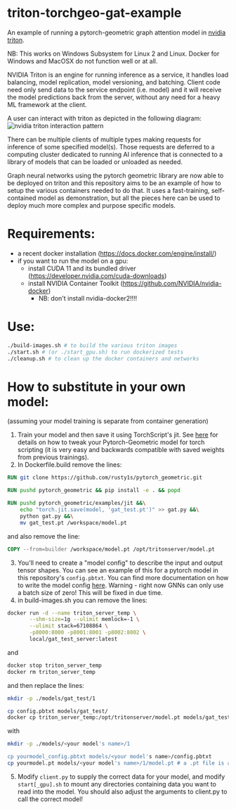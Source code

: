 # triton-torchgeo-gat-example
An example of running a pytorch-geometric graph attention model in [nvidia triton](https://docs.nvidia.com/deeplearning/triton-inference-server/user-guide/docs/).

NB: This works on Windows Subsystem for Linux 2 and Linux. Docker for Windows and MacOSX do not function well or at all.

NVIDIA Triton is an engine for running inference as a service, 
it handles load balancing, model replication, model versioning, and batching.
Client code need only send data to the service endpoint (i.e. model) and it will
receive the model predictions back from the server, without any need for a heavy
ML framework at the client. 

A user can interact with triton as depicted in the following diagram:
![nvidia triton interaction pattern](https://developer.nvidia.com/sites/default/files/akamai/datacenter.png)

There can be multiple clients of multiple types making requests for inference of some specified model(s).
Those requests are deferred to a computing cluster dedicated to running AI inference that is connected to a
library of models that can be loaded or unloaded as needed.

Graph neural networks using the pytorch geometric library are now able to be deployed on triton and this repository
aims to be an example of how to setup the various containers needed to do that. It uses a fast-training, self-contained
model as demonstration, but all the pieces here can be used to deploy much more complex and purpose specific models.

Requirements:
=============
- a recent docker installation (https://docs.docker.com/engine/install/)
- if you want to run the model on a gpu: 
  - install CUDA 11 and its bundled driver (https://developer.nvidia.com/cuda-downloads)
  - install NVIDIA Container Toolkit (https://github.com/NVIDIA/nvidia-docker) 
    - NB: don't install nvidia-docker2!!!!

Use:
====
```bash
./build-images.sh # to build the various triton images
./start.sh # (or ./start_gpu.sh) to run dockerized tests
./cleanup.sh # to clean up the docker containers and networks
```

# How to substitute in your own model:
(assuming your model training is separate from container generation)
1) Train your model and then save it using TorchScript's jit. See [here](https://pytorch-geometric.readthedocs.io/en/latest/notes/jit.html) for details on how to tweak your Pytorch-Geometric model for torch scripting (it is very easy and backwards compatible with saved weights from previous trainings).
2) In Dockerfile.build remove the lines:
```Dockerfile
RUN git clone https://github.com/rusty1s/pytorch_geometric.git

RUN pushd pytorch_geometric && pip install -e . && popd

RUN pushd pytorch_geometric/examples/jit &&\
    echo "torch.jit.save(model, 'gat_test.pt')" >> gat.py &&\
    python gat.py &&\
    mv gat_test.pt /workspace/model.pt
```
and also remove the line:
```Dockerfile
COPY --from=builder /workspace/model.pt /opt/tritonserver/model.pt
```
3) You'll need to create a "model config" to describe the input and output tensor shapes. You can see an example of this for a pytorch model in this repository's `config.pbtxt`. You can find more documentation on how to write the model config [here](https://docs.nvidia.com/deeplearning/triton-inference-server/user-guide/docs/model_configuration.html). Warning - right now GNNs can only use a batch size of zero! This will be fixed in due time.
4) in build-images.sh you can remove the lines:
```bash
docker run -d --name triton_server_temp \
       --shm-size=1g --ulimit memlock=-1 \
       --ulimit stack=67108864 \
       -p8000:8000 -p8001:8001 -p8002:8002 \
       local/gat_test_server:latest
```
and
```bash
docker stop triton_server_temp
docker rm triton_server_temp
```
and then replace the lines:
```bash
mkdir -p ./models/gat_test/1

cp config.pbtxt models/gat_test/
docker cp triton_server_temp:/opt/tritonserver/model.pt models/gat_test/1/
```
with
```bash
mkdir -p ./models/<your model's name>/1

cp yourmodel_config.pbtxt models/<your model's name>/config.pbtxt
cp yourmodel.pt models/<your model's name>/1/model.pt # a .pt file is a saved TorchScript jit file
```
5) Modify `client.py` to supply the correct data for your model, and modify `start[_gpu].sh` to mount any directories containing data you want to read into the model. You should also adjust the arguments to client.py to call the correct model!

